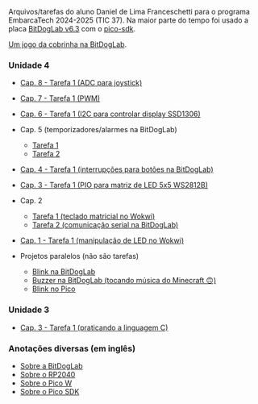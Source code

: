 Arquivos/tarefas do aluno Daniel de Lima Franceschetti para o programa EmbarcaTech 2024-2025 (TIC 37).
Na maior parte do tempo foi usado a placa [BitDogLab v6.3](https://github.com/BitDogLab/BitDogLab)
com o [pico-sdk](https://github.com/raspberrypi/pico-sdk).

[Um jogo da cobrinha na BitDogLab](/snake_game).


### Unidade 4

* [Cap. 8 - Tarefa 1 (ADC para joystick)](/u04_c08_tarefa01_joystick)

* [Cap. 7 - Tarefa 1 (PWM)](/u04_c07_tarefa01_servomotor)

* [Cap. 6 - Tarefa 1 (I2C para controlar display SSD1306)](/u04_c06_tarefa01_oled_i2c)

* Cap. 5 (temporizadores/alarmes na BitDogLab)
    * [Tarefa 1](/u04_c05_tarefa01_trafficlight)
    * [Tarefa 2](/u04_c05_tarefa02_oneshottimer)

* [Cap. 4 - Tarefa 1 (interrupções para botões na BitDogLab)](/u04_c04_tarefa01_irq_btn_incr)

* [Cap. 3 - Tarefa 1 (PIO para matriz de LED 5x5 WS2812B)](/u04_c03_tarefa01_ledmatrix)

* Cap. 2
    * [Tarefa 1 (teclado matricial no Wokwi)](/u04_c02_tarefa01_keypad)
    * [Tarefa 2 (comunicação serial na BitDogLab)](/u04_c02_tarefa02_bitdoglab_serial)

* [Cap. 1 - Tarefa 1 (manipulação de LED no Wokwi)](/u04_c01_tarefa01_morsecode)

* Projetos paralelos (não são tarefas)
    * [Blink na BitDogLab](/u04_bdl_blink)
    * [Buzzer na BitDogLab (tocando música do Minecraft 🙃)](/u04_bdl_buzzer)
    * [Blink no Pico](/u04_blink)


### Unidade 3
* [Cap. 3 - Tarefa 1 (praticando a linguagem C)](/u03_c03_tarefa01_cnpf)


### Anotações diversas (em inglês)
* [Sobre a BitDogLab](/info_bitdoglab.txt)
* [Sobre o RP2040](/info_rp2040.txt)
* [Sobre o Pico W](/info_pico_w.txt)
* [Sobre o Pico SDK](/info_c_sdk.txt)


<!-- vim: set spelllang=pt_br: -->
